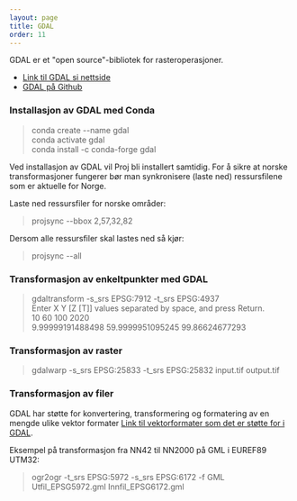 ```yaml
---
layout: page
title: GDAL
order: 11
---
```


GDAL er et "open source"-bibliotek for rasteroperasjoner.  

* [Link til GDAL si nettside](https://gdal.org/)
* [GDAL på Github](https://github.com/OSGeo/gdal)

### Installasjon av GDAL med Conda

> conda create --name gdal \
> conda activate gdal \
> conda install -c conda-forge gdal

Ved installasjon av GDAL vil Proj bli installert samtidig. For å sikre at norske transformasjoner fungerer bør man synkronisere (laste ned) ressursfilene som er aktuelle for Norge.

Laste ned ressursfiler for norske områder:
> projsync --bbox 2,57,32,82

Dersom alle ressursfiler skal lastes ned så kjør:
> projsync --all

### Transformasjon av enkeltpunkter med GDAL

> gdaltransform -s_srs EPSG:7912 -t_srs EPSG:4937 \
Enter X Y [Z [T]] values separated by space, and press Return. \
10 60 100 2020 \
9.99999191488498 59.9999951095245 99.86624677293

### Transformasjon av raster

> gdalwarp -s_srs EPSG:25833 -t_srs EPSG:25832 input.tif output.tif

### Transformasjon av filer

GDAL har støtte for konvertering, transformering og formatering av en mengde ulike vektor formater [Link til vektorformater som det er støtte for i GDAL](https://gdal.org/drivers/vector/index.html).

Eksempel på transformasjon fra NN42 til NN2000 på GML i EUREF89 UTM32:
>ogr2ogr -t_srs EPSG:5972 -s_srs EPSG:6172 -f GML Utfil_EPSG5972.gml Innfil_EPSG6172.gml

